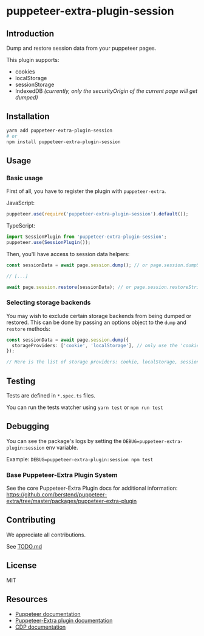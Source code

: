 # puppeteer-extra-plugin-session

## Introduction

Dump and restore session data from your puppeteer pages.

This plugin supports:

- cookies
- localStorage
- sessionStorage
- IndexedDB _(currently, only the securityOrigin of the current page will get dumped)_

## Installation

```bash
yarn add puppeteer-extra-plugin-session
# or
npm install puppeteer-extra-plugin-session
```

## Usage

### Basic usage

First of all, you have to register the plugin with `puppeteer-extra`.

JavaScript:

```js
puppeteer.use(require('puppeteer-extra-plugin-session').default());
```

TypeScript:

```ts
import SessionPlugin from 'puppeteer-extra-plugin-session';
puppeteer.use(SessionPlugin());
```

Then, you'll have access to session data helpers:

```ts
const sessionData = await page.session.dump(); // or page.session.dumpString()

// [...]

await page.session.restore(sessionData); // or page.session.restoreString(sessionData)
```

### Selecting storage backends

You may wish to exclude certain storage backends from being dumped or restored.
This can be done by passing an options object to the `dump` and `restore` methods:

```ts
const sessionData = await page.session.dump({
  storageProviders: ['cookie', 'localStorage'], // only use the 'cookie' and 'localStorage storage providers
});

// Here is the list of storage providers: cookie, localStorage, sessionStorage, indexedDB
```

## Testing

Tests are defined in `*.spec.ts` files.

You can run the tests watcher using `yarn test` or `npm run test`

## Debugging

You can see the package's logs by setting the `DEBUG=puppeteer-extra-plugin:session` env variable.

Example: `DEBUG=puppeteer-extra-plugin:session npm test`

### Base Puppeteer-Extra Plugin System

See the core Puppeteer-Extra Plugin docs for additional information:
<https://github.com/berstend/puppeteer-extra/tree/master/packages/puppeteer-extra-plugin>

## Contributing

We appreciate all contributions.

See [TODO.md](/TODO.md)

## License

MIT

## Resources

- [Puppeteer documentation](https://pptr.dev)
- [Puppeteer-Extra plugin documentation](https://github.com/berstend/puppeteer-extra/tree/master/packages/puppeteer-extra-plugin)
- [CDP documentation](https://chromedevtools.github.io/devtools-protocol/)
